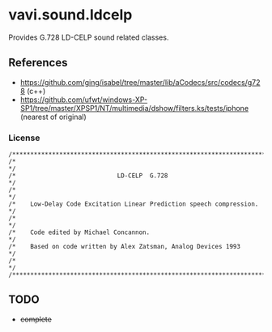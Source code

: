 # vavi.sound.ldcelp

Provides G.728 LD-CELP sound related classes.

## References

 * https://github.com/ging/isabel/tree/master/lib/aCodecs/src/codecs/g728 (c++)
 * https://github.com/ufwt/windows-XP-SP1/tree/master/XPSP1/NT/multimedia/dshow/filters.ks/tests/iphone (nearest of original)

### License

```
/*************************************************************************/
/*                                                                       */
/*                            LD-CELP  G.728                             */
/*                                                                       */
/*    Low-Delay Code Excitation Linear Prediction speech compression.    */
/*                                                                       */
/*    Code edited by Michael Concannon.                                  */
/*    Based on code written by Alex Zatsman, Analog Devices 1993         */
/*                                                                       */
/*************************************************************************/
```

## TODO

* ~~complete~~
